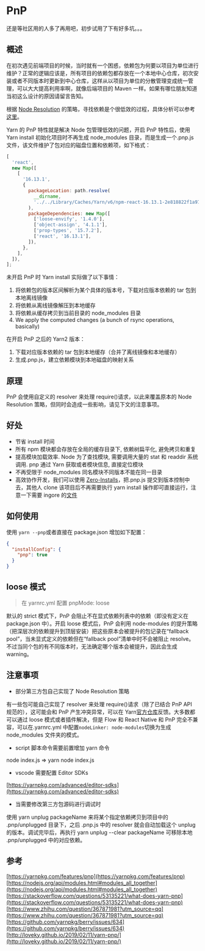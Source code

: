 # PnP

还是等社区用的人多了再用吧，初步试用了下有好多坑。。。

## 概述

在初次遇见前端项目的时候，当时就有一个困惑，依赖包为何要以项目为单位进行维护？正常的逻辑应该是，所有项目的依赖包都存放在一个本地中心仓库，初次安装或者不同版本时更新到中心仓库，这样从以项目为单位的分散管理变成统一管理，可以大大提高利用率啊，就像后端项目的 Maven 一样。如果有哪位朋友知道当初这么设计的原因请留言告知。

根据 [Node Resolution](https://nodejs.org/api/modules.html#modules_all_together) 的策略，寻找依赖是个很低效的过程，具体分析可以参考[这里](https://yarnpkg.com/features/pnp)。

Yarn 的 PnP 特性就是解决 Node 包管理低效的问题，开启 PnP 特性后，使用 Yarn install 初始化项目时不再生成 node_modules 目录，而是生成一个.pnp.js 文件，该文件维护了包对应的磁盘位置和依赖项，如下格式：

```javascript
[
  'react',
  new Map([
    [
      '16.13.1',
      {
        packageLocation: path.resolve(
          __dirname,
          '../../Library/Caches/Yarn/v6/npm-react-16.13.1-2e818822f1a9743122c063d6410d85c1e3afe48e-integrity/node_modules/react/',
        ),
        packageDependencies: new Map([
          ['loose-envify', '1.4.0'],
          ['object-assign', '4.1.1'],
          ['prop-types', '15.7.2'],
          ['react', '16.13.1'],
        ]),
      },
    ],
  ]),
];
```

未开启 PnP 时 Yarn install 实际做了以下事情：

1. 将依赖包的版本区间解析为某个具体的版本号，下载对应版本依赖的 tar 包到本地离线镜像
1. 将依赖从离线镜像解压到本地缓存
1. 将依赖从缓存拷贝到当前目录的 node_modules 目录
1. We apply the computed changes (a bunch of rsync operations, basically)

在开启 PnP 之后的 Yarn2 版本：

1. 下载对应版本依赖的 tar 包到本地缓存（合并了离线镜像和本地缓存）
1. 生成.pnp.js，建立依赖模块到本地磁盘的映射关系

## 原理

PnP 会使用自定义的 resolver 来处理 require()请求，以此来覆盖原本的 Node Resolution 策略，但同时会造成一些影响，请见下文的注意事项。

## 好处

- 节省 install 时间
- 所有 npm 模块都会存放在全局的缓存目录下, 依赖树扁平化, 避免拷贝和重复
- 提高模块加载效率. Node 为了查找模块, 需要调用大量的 stat 和 readdir 系统调用. pnp 通过 Yarn 获取或者模块信息, 直接定位模块
- 不再受限于 node_modules 同名模块不同版本不能在同一目录
- 高效协作开发，我们可以使用 [Zero-Installs](https://yarnpkg.com/features/zero-installs)，把.pnp.js 提交到版本控制中去，其他人 clone 该项目后不再需要执行 yarn install 操作即可直接运行，注意一下需要 ingore 的[文件](https://yarnpkg.com/advanced/qa#which-files-should-be-gitignored)

## 如何使用

使用 `yarn --pnp`或者直接在 package.json 增加如下配置：

```json
{
  "installConfig": {
    "pnp": true
  }
}
```

## loose 模式

> 在 yarnrc.yml 配置 pnpMode: loose

默认的 strict 模式下，PnP 会阻止不在显式依赖列表中的依赖（即没有定义在 package.json 中）。开启 loose 模式后，PnP 会利用 node-modules 的提升策略（把深层次的依赖提升到顶层安装）把这些原本会被提升的包记录在“fallback pool”，当未显式定义的依赖但在“fallback pool”清单中时不会被阻止 resolve。不过当同个包的有不同版本时，无法确定哪个版本会被提升，因此会生成 warning。

## 注意事项

- 部分第三方包自己实现了 Node Resolution 策略

有一些包可能自己实现了 resolver 来处理 require()请求（除了已结合 PnP API 规范的），这可能会和 PnP 产生冲突异常，可以在 Yarn[官方仓库](https://github.com/yarnpkg/yarn/issues)反馈。大多数都可以通过 loose 模式或者插件解决，但是 Flow 和 React Native 和 PnP 完全不兼容，可以在.yarnrc.yml 中配置`nodeLinker: node-modules`切换为生成 node_modules 文件夹的模式。

- script 脚本命令需要前置增加 yarn 命令

node index.js => yarn node index.js

- vscode 需要配置 Editor SDKs

[https://yarnpkg.com/advanced/editor-sdks](https://yarnpkg.com/advanced/editor-sdks)

- 当需要修改第三方包源码进行调试时

使用 yarn unplug packageName 来将某个指定依赖拷贝到项目中的 .pnp/unplugged 目录下，之后 .pnp.js 中的 resolver 就会自动加载这个 unplug 的版本。调试完毕后，再执行 yarn unplug --clear packageName 可移除本地 .pnp/unplugged 中的对应依赖。

## 参考

[https://yarnpkg.com/features/pnp](https://yarnpkg.com/features/pnp)
[https://nodejs.org/api/modules.html#modules_all_together](https://nodejs.org/api/modules.html#modules_all_together)
[https://stackoverflow.com/questions/53135221/what-does-yarn-pnp](https://stackoverflow.com/questions/53135221/what-does-yarn-pnp)
[https://www.zhihu.com/question/367871981?utm_source=qq](https://www.zhihu.com/question/367871981?utm_source=qq)
[https://github.com/yarnpkg/berry/issues/634](https://github.com/yarnpkg/berry/issues/634)
[http://loveky.github.io/2019/02/11/yarn-pnp/](http://loveky.github.io/2019/02/11/yarn-pnp/)
